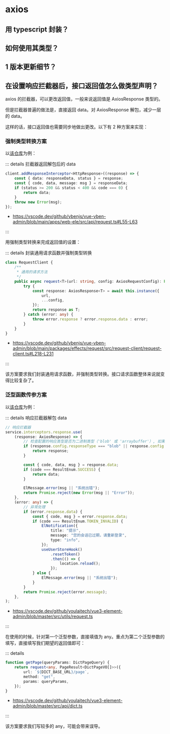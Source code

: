 # axios

## 用 typescript 封装？

## 如何使用其类型？

## 1 版本更新细节？

## 在设置响应拦截器后，接口返回值怎么做类型声明？

axios 的拦截器，可以更改返回值，一般来说返回值是 AxiosResponse 类型的。

但是拦截器普遍的做法是，直接返回 data。对 AxiosResponse 解包，减少一层的 data。

这样的话，接口返回值也需要同步地做出更改。以下有 2 种方案来实现：

### 强制类型转换方案

以[该仓库](https://github.com/vbenjs/vue-vben-admin)为例：

::: details 拦截器返回解包后的 data

```ts {5}
client.addResponseInterceptor<HttpResponse>((response) => {
	const { data: responseData, status } = response;
	const { code, data, message: msg } = responseData;
	if (status >= 200 && status < 400 && code === 0) {
		return data;
	}
	throw new Error(msg);
});
```

- https://vscode.dev/github/vbenjs/vue-vben-admin/blob/main/apps/web-ele/src/api/request.ts#L55-L63

:::

用强制类型转换来完成返回值的设置：

::: details 封装通用请求函数并强制类型转换

```ts {11}
class RequestClient {
	/**
	 * 通用的请求方法
	 */
	public async request<T>(url: string, config: AxiosRequestConfig): Promise<T> {
		try {
			const response: AxiosResponse<T> = await this.instance({
				url,
				...config,
			});
			return response as T;
		} catch (error: any) {
			throw error.response ? error.response.data : error;
		}
	}
}
```

- https://vscode.dev/github/vbenjs/vue-vben-admin/blob/main/packages/effects/request/src/request-client/request-client.ts#L218-L231

:::

该方案要求我们封装通用请求函数，并强制类型转换。接口请求函数整体来说就变得比较复杂了。

### 泛型函数传参方案

以[该仓库](https://github.com/youlaitech/vue3-element-admin)为例：

::: details 响应拦截器解包 data

```ts
// 响应拦截器
service.interceptors.response.use(
	(response: AxiosResponse) => {
		// 检查配置的响应类型是否为二进制类型（'blob' 或 'arraybuffer'）, 如果是，直接返回响应对象
		if (response.config.responseType === "blob" || response.config.responseType === "arraybuffer") {
			return response;
		}

		const { code, data, msg } = response.data;
		if (code === ResultEnum.SUCCESS) {
			return data;
		}

		ElMessage.error(msg || "系统出错");
		return Promise.reject(new Error(msg || "Error"));
	},
	(error: any) => {
		// 异常处理
		if (error.response.data) {
			const { code, msg } = error.response.data;
			if (code === ResultEnum.TOKEN_INVALID) {
				ElNotification({
					title: "提示",
					message: "您的会话已过期，请重新登录",
					type: "info",
				});
				useUserStoreHook()
					.resetToken()
					.then(() => {
						location.reload();
					});
			} else {
				ElMessage.error(msg || "系统出错");
			}
		}
		return Promise.reject(error.message);
	},
);
```

- https://vscode.dev/github/youlaitech/vue3-element-admin/blob/master/src/utils/request.ts

:::

在使用的时候，针对第一个泛型参数，直接填值为 any。重点为第二个泛型参数的填写，直接填写我们期望的返回值即可：

::: details

```ts {2}
function getPage(queryParams: DictPageQuery) {
	return request<any, PageResult<DictPageVO[]>>({
		url: `${DICT_BASE_URL}/page`,
		method: "get",
		params: queryParams,
	});
}
```

- https://vscode.dev/github/youlaitech/vue3-element-admin/blob/master/src/api/dict.ts

:::

该方案要求我们写较多的 any，可能会带来误导。
